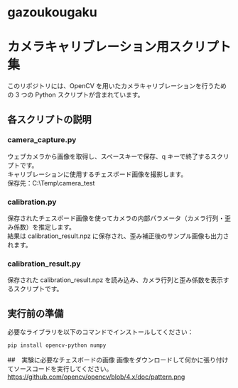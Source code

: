 # gazoukougaku
#  カメラキャリブレーション用スクリプト集

このリポジトリには、OpenCV を用いたカメラキャリブレーションを行うための 3 つの Python スクリプトが含まれています。

##  各スクリプトの説明

### camera_capture.py
ウェブカメラから画像を取得し、スペースキーで保存、q キーで終了するスクリプトです。  
キャリブレーションに使用するチェスボード画像を撮影します。  
保存先：C:\Temp\camera_test

### calibration.py
保存されたチェスボード画像を使ってカメラの内部パラメータ（カメラ行列・歪み係数）を推定します。  
結果は calibration_result.npz に保存され、歪み補正後のサンプル画像も出力されます。

### calibration_result.py
保存された calibration_result.npz を読み込み、カメラ行列と歪み係数を表示するスクリプトです。

##  実行前の準備

必要なライブラリを以下のコマンドでインストールしてください：

```bash
pip install opencv-python numpy
```

##　実験に必要なチェスボードの画像
画像をダウンロードして何かに張り付けてソースコードを実行してください。
https://github.com/opencv/opencv/blob/4.x/doc/pattern.png